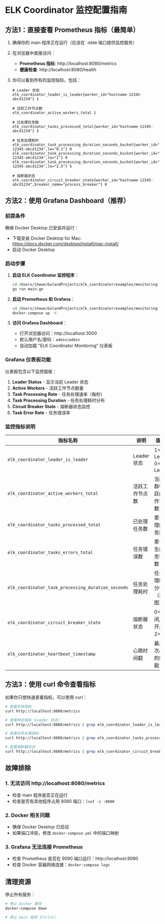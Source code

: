 # ELK Coordinator 监控配置指南

## 方法1：直接查看 Prometheus 指标（最简单）

1. 确保你的 main 程序正在运行（应该在 `:8080` 端口提供监控服务）

2. 在浏览器中直接访问：
   - **Prometheus 指标**: http://localhost:8080/metrics
   - **健康检查**: http://localhost:8080/health

3. 你可以看到所有的监控指标，包括：
   ```
   # Leader 状态
   elk_coordinator_leader_is_leader{worker_id="hostname-12345-abcd1234"} 1
   
   # 活跃工作节点数
   elk_coordinator_active_workers_total 1
   
   # 已处理任务数
   elk_coordinator_tasks_processed_total{worker_id="hostname-12345-abcd1234"} 5
   
   # 任务处理耗时
   elk_coordinator_task_processing_duration_seconds_bucket{worker_id="hostname-12345-abcd1234",le="0.1"} 0
   elk_coordinator_task_processing_duration_seconds_bucket{worker_id="hostname-12345-abcd1234",le="1"} 0
   elk_coordinator_task_processing_duration_seconds_bucket{worker_id="hostname-12345-abcd1234",le="2.5"} 5
   
   # 熔断器状态
   elk_coordinator_circuit_breaker_state{worker_id="hostname-12345-abcd1234",breaker_name="process_breaker"} 0
   ```

## 方法2：使用 Grafana Dashboard（推荐）

### 前提条件
确保 Docker Desktop 已安装并运行：
- 下载安装 Docker Desktop for Mac: https://docs.docker.com/desktop/install/mac-install/
- 启动 Docker Desktop

### 启动步骤

1. **启动 ELK Coordinator 监控程序**：
   ```bash
   cd /Users/ihewe/GolandProjects/elk_coordinator/examples/monitoring
   go run main.go
   ```

2. **启动 Prometheus 和 Grafana**：
   ```bash
   cd /Users/ihewe/GolandProjects/elk_coordinator/examples/monitoring
   docker-compose up -d
   ```

3. **访问 Grafana Dashboard**：
   - 打开浏览器访问：http://localhost:3000
   - 默认用户名/密码：`admin/admin`
   - 自动加载 "ELK Coordinator Monitoring" 仪表板

### Grafana 仪表板功能

仪表板包含以下监控面板：

1. **Leader Status** - 显示当前 Leader 状态
2. **Active Workers** - 活跃工作节点数量
3. **Task Processing Rate** - 任务处理速率（每秒）
4. **Task Processing Duration** - 任务处理耗时分布
5. **Circuit Breaker State** - 熔断器状态监控
6. **Task Error Rate** - 任务错误率

### 监控指标说明

| 指标名称 | 说明 | 值含义 |
|---------|------|--------|
| `elk_coordinator_leader_is_leader` | Leader 状态 | 1=是Leader, 0=不是Leader |
| `elk_coordinator_active_workers_total` | 活跃工作节点数 | 当前集群中活跃的工作节点数量 |
| `elk_coordinator_tasks_processed_total` | 已处理任务数 | 累计处理的任务数量 |
| `elk_coordinator_tasks_errors_total` | 任务错误数 | 累计发生的任务错误数 |
| `elk_coordinator_task_processing_duration_seconds` | 任务处理耗时 | 任务处理时间分布（直方图） |
| `elk_coordinator_circuit_breaker_state` | 熔断器状态 | 0=关闭, 1=开启, 2=半开 |
| `elk_coordinator_heartbeat_timestamp` | 心跳时间戳 | 最后一次心跳的时间戳 |

## 方法3：使用 curl 命令查看指标

如果你只想快速查看指标，可以使用 curl：

```bash
# 查看所有指标
curl http://localhost:8080/metrics

# 查看特定指标（Leader 状态）
curl http://localhost:8080/metrics | grep elk_coordinator_leader_is_leader

# 查看任务处理指标
curl http://localhost:8080/metrics | grep elk_coordinator_tasks_processed

# 查看熔断器状态
curl http://localhost:8080/metrics | grep elk_coordinator_circuit_breaker_state
```

## 故障排除

### 1. 无法访问 http://localhost:8080/metrics
- 检查 main 程序是否正在运行
- 检查是否有其他程序占用 8080 端口：`lsof -i :8080`

### 2. Docker 相关问题
- 确保 Docker Desktop 已启动
- 如果端口冲突，修改 `docker-compose.yml` 中的端口映射

### 3. Grafana 无法连接 Prometheus
- 检查 Prometheus 是否在 9090 端口运行：http://localhost:9090
- 检查 Docker 容器网络连接：`docker-compose logs`

## 清理资源

停止所有服务：
```bash
# 停止 Docker 服务
docker-compose down

# 停止 main 程序（Ctrl+C）
```
